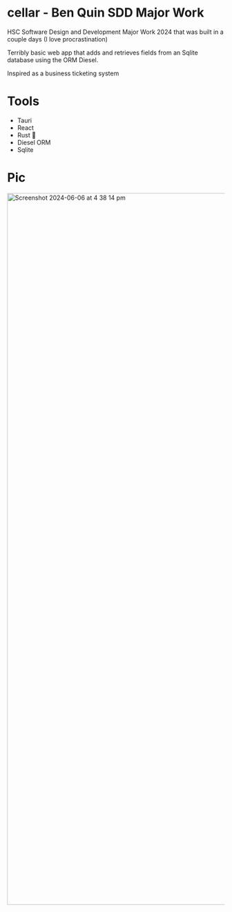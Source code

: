 # cellar - Ben Quin SDD Major Work

HSC Software Design and Development Major Work 2024 that was built in a couple days (I love procrastination)

Terribly basic web app that adds and retrieves fields from an Sqlite database using the ORM Diesel.

Inspired as a business ticketing system

# Tools
- Tauri 
- React
- Rust 🦀
- Diesel ORM
- Sqlite

# Pic
<img width="1648" alt="Screenshot 2024-06-06 at 4 38 14 pm" src="https://github.com/cape44/cellar/assets/65115173/00dd5def-f546-4930-85b1-4e2c649eb16a">
